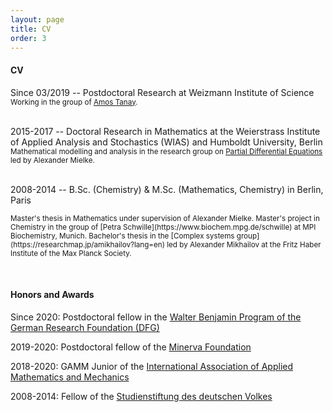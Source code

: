 ```yaml
---
layout: page
title: CV
order: 3
---
```


#### CV

Since 03/2019 -- Postdoctoral Research at Weizmann Institute of Science
  <small>
  <br>
Working in the group of [Amos Tanay](https://www.weizmann.ac.il/math/tanay/).  
  </small> 
<br>

2015-2017 -- Doctoral Research in Mathematics at the Weierstrass Institute of Applied Analysis and Stochastics (WIAS) and Humboldt University, Berlin
  <small>
  <br>
Mathematical modelling and analysis in the research group on [Partial Differential Equations](https://www.wias-berlin.de/research/rgs/fg1/) led by Alexander Mielke.  
  </small>
<br>

2008-2014 -- B.Sc. (Chemistry) & M.Sc. (Mathematics, Chemistry) in Berlin, Paris

  <small>
Master's thesis in Mathematics under supervision of Alexander Mielke.
  </small>
  <small>  
Master's project in Chemistry in the group of [Petra Schwille](https://www.biochem.mpg.de/schwille) at MPI Biochemistry, Munich.
  </small> 
  
  <small>
Bachelor's thesis in the [Complex systems group](https://researchmap.jp/amikhailov?lang=en) led by Alexander Mikhailov at the Fritz Haber Institute of the Max Planck Society.  
  </small>
  
&nbsp;
#### Honors and Awards

Since 2020: Postdoctoral fellow in the [Walter Benjamin Program of the German Research Foundation (DFG)](https://www.dfg.de/en/research_funding/programmes/individual/walter_benjamin/)

2019-2020: Postdoctoral fellow of the [Minerva Foundation](https://www.minerva.mpg.de/fellowships/fellowship-programme)

2018-2020: GAMM Junior of the  [International Association of Applied Mathematics and Mechanics](https://www.gamm-ev.de/en/organisation-eng/gamm-juniors/juniors-members/)

2008-2014: Fellow of the [Studienstiftung des deutschen Volkes](https://www.studienstiftung.de/en/)

